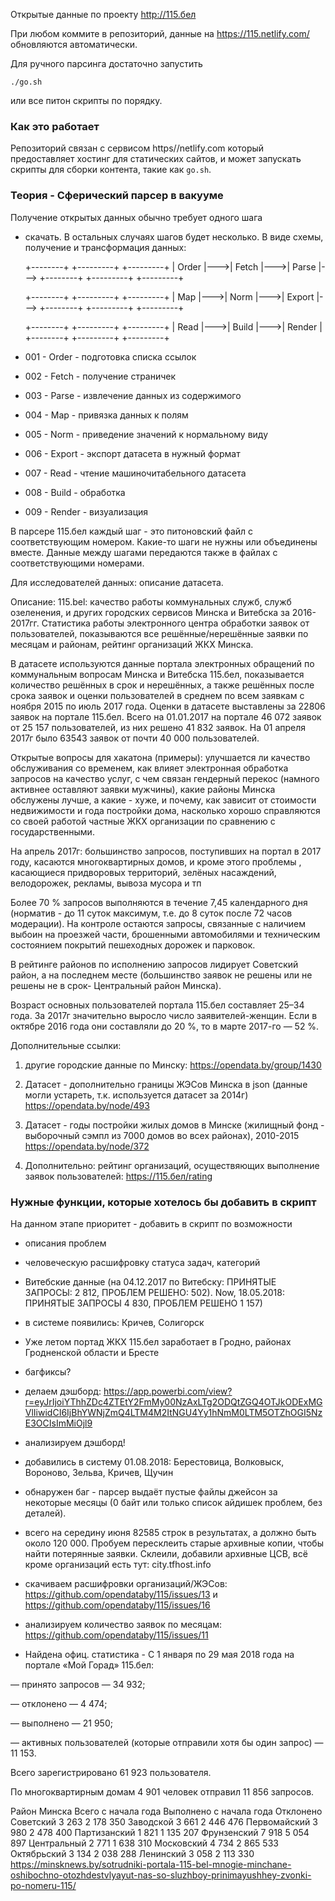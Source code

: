 Открытые данные по проекту http://115.бел

При любом коммите в репозиторий, данные на
https://115.netlify.com/ обновляются автоматически.

Для ручного парсинга достаточно запустить

    ./go.sh

или все питон скрипты по порядку.

### Как это работает

Репозиторий связан с сервисом https//netlify.com
который предоставляет хостинг для статических сайтов,
и может запускать скрипты для сборки контента, такие
как `go.sh`.

### Теория - Сферический парсер в вакууме

Получение открытых данных обычно требует одного шага
- скачать. В остальных случаях шагов будет несколько.
В виде схемы, получение и трансформация данных:

    +--------+    +---------+    +---------+
    | Order  |--->| Fetch   |--->| Parse   |--->
    +--------+    +---------+    +---------+    

    +--------+    +---------+    +---------+
    | Map    |--->| Norm    |--->| Export  |--->
    +--------+    +---------+    +---------+    

    +--------+    +---------+    +---------+
    | Read   |--->| Build   |--->| Render  |
    +--------+    +---------+    +---------+    

* 001 - Order - подготовка списка ссылок
* 002 - Fetch - получение страничек
* 003 - Parse - извлечение данных из содержимого


* 004 - Map   - привязка данных к полям
* 005 - Norm  - приведение значений к нормальному виду
* 006 - Export - экспорт датасета в нужный формат


* 007 - Read  - чтение машиночитабельного датасета
* 008 - Build - обработка
* 009 - Render - визуализация

В парсере 115.бел каждый шаг - это питоновский файл с
соответствующим номером. Какие-то шаги не нужны или
объединены вместе. Данные между шагами передаются
также в файлах с соответствующими номерами.





Для исследователей данных: описание датасета.

Описание:
115.bel: качество работы коммунальных служб, служб озеленения, и других городских сервисов Минска и Витебска за 2016-2017гг.
Статистика работы электронного центра обработки заявок от пользователей, показываются все решённые/нерешённые заявки по месяцам и районам, рейтинг организаций ЖКХ Минска.

В датасете используются данные портала электронных обращений по коммунальным вопросам Минска и Витебска 115.бел, показывается количество решённых в срок и нерешённых, а также решённых после срока заявок и оценки пользователей в среднем по всем заявкам с ноября 2015 по июль 2017 года. Оценки в датасете выставлены за 22806 заявок на портале 115.бел. Всего на 01.01.2017 на портале 46 072 заявок от 25 157 пользователей, из них решено 41 832 заявок. На 01 апреля 2017г было 63543 заявок от почти 40 000 пользователей.

Открытые вопросы для хакатона (примеры): улучшается ли качество обслуживания со временем, как влияет электронная обработка запросов на качество услуг, с чем связан гендерный перекос (намного активнее оставляют заявки мужчины), какие районы Минска обслужены лучше, а какие - хуже, и почему, как зависит от стоимости недвижимости и года постройки дома, насколько хорошо справляются со своей работой частные ЖКХ организации по сравнению с государственными.

На апрель 2017г: большинство запросов, поступивших на портал в 2017 году, касаются многоквартирных домов, и кроме этого проблемы , касающиеся придворовых территорий, зелёных насаждений, велодорожек, рекламы, вывоза мусора и тп

Более 70 % запросов выполняются в течение 7,45 календарного дня (норматив - до 11 суток максимум, т.е. до 8 суток после 72 часов модерации). На контроле остаются запросы, связанные с наличием выбоин на проезжей части, брошенными автомобилями и техническим состоянием покрытий пешеходных дорожек и парковок.

В рейтинге районов по исполнению запросов лидирует Советский район, а на последнем месте (большинство заявок не решены или не решены не в срок- Центральный район Минска).

Возраст основных пользователей портала 115.бел составляет 25–34 года. За 2017г значительно выросло число заявителей-женщин. Если в октябре 2016 года они составляли до 20 %, то в марте 2017-го — 52 %.

Дополнительные ссылки:
1) другие городские данные по Минску:
https://opendata.by/group/1430

2) Датасет - дополнительно границы ЖЭСов Минска в json (данные могли устареть, т.к. используется датасет за 2014г)
https://opendata.by/node/493

3) Датасет - годы постройки жилых домов в Минске (жилищный фонд - выборочный сэмпл из 7000 домов во всех районах), 2010-2015
https://opendata.by/node/372

4) Дополнительно: рейтинг организаций, осуществяющих выполнение заявок пользователей:  https://115.бел/rating

### Нужные функции, которые хотелось бы добавить в скрипт

На данном этапе приоритет - добавить в скрипт по возможности 
- описания проблем
- человеческую расшифровку статуса задач, категорий
- Витебские данные (на 04.12.2017 по Витебску: ПРИНЯТЫЕ ЗАПРОСЫ: 2 812, ПРОБЛЕМ РЕШЕНО: 502). Now, 18.05.2018: ПРИНЯТЫЕ ЗАПРОСЫ
4 830, ПРОБЛЕМ РЕШЕНО 1 157)
- в системе появились: Кричев, Солигорск
- Уже летом портад ЖКХ 115.бел заработает в Гродно, районах Гродненской области и Бресте
- багфиксы?
- делаем дэшборд: https://app.powerbi.com/view?r=eyJrIjoiYThhZDc4ZTEtY2FmMy00NzAxLTg2ODQtZGQ4OTJkODExMGVlIiwidCI6IjBhYWNjZmQ4LTM4M2ItNGU4Yy1hNmM0LTM5OTZhOGI5NzE3OCIsImMiOjl9
- анализируем дэшборд!
- добавились в систему 01.08.2018:  Берестовица, Волковыск, Вороново, Зельва, Кричев, Щучин
                

- обнаружен баг - парсер выдаёт пустые файлы джейсон за некоторые месяцы (0 байт или только список айдишек проблем, без деталей).

- всего на середину июня 82585 строк в результатах, а должно быть около 120 000. Пробуем пересклеить старые архивные копии, чтобы найти потерянные заявки. Склеили, добавили архивные ЦСВ, всё кроме организаций есть тут: city.tfhost.info

- скачиваем расшифровки организаций/ЖЭСов: https://github.com/opendataby/115/issues/13 и https://github.com/opendataby/115/issues/16

- анализируем количество заявок по месяцам: https://github.com/opendataby/115/issues/11

- Найдена офиц. статистика - С 1 января по 29 мая 2018 года на портале «Мой Горад» 115.бел:

— принято запросов — 34 932;

— отклонено — 4 474;

— выполнено — 21 950;

— активных пользователей (которые отправили хотя бы один запрос) — 11 153.

Всего зарегистрировано 61 923 пользователя.

По многоквартирным домам 4 901 человек отправил 11 856 запросов.

Район Минска	Всего с начала года	Выполнено с начала года	Отклонено
Советский	3 263	2 178	350
Заводской	3 661	2 446	476
Первомайский	3 980	2 478	400
Партизанский	1 821	1 135	207
Фрунзенский	7 918	5 054	897
Центральный	2 771	1 638	310
Московский	4 734	2 865	533
Октябрьский	3 134	2 038	288
Ленинский	3 058	2 113	330
https://minsknews.by/sotrudniki-portala-115-bel-mnogie-minchane-oshibochno-otozhdestvlyayut-nas-so-sluzhboy-prinimayushhey-zvonki-po-nomeru-115/


